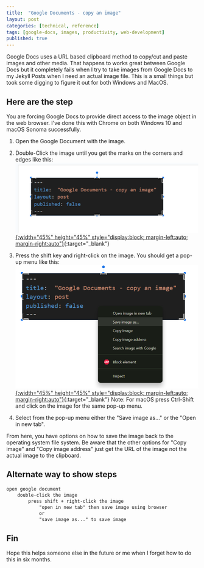 ```yaml
---
title:  "Google Documents - copy an image"
layout: post
categories: [technical, reference]
tags: [google-docs, images, productivity, web-development]
published: true
---
```


Google Docs uses a URL based clipboard method to copy/cut and paste images and other media. That happens to works great between Google Docs but it completely fails when I try to take images from Google Docs to my Jekyll Posts when I need an actual image file. This is a small things but took some digging to figure it out for both Windows and MacOS.

<!-- excerpt-end -->

## Here are the step

You are forcing Google Docs to provide direct access to the image object in the web browser. I've done this with Chrome on both Windows 10 and macOS Sonoma successfully.

1. Open the Google Document with the image.

2. Double-Click the image until you get the marks on the corners and edges like this:
[![gdoc image](/assets/images/gdoc-image-copy-001.png "gdoc image"){:width="45%" height="45%" style="display:block; margin-left:auto; margin-right:auto"}](/assets/images/gdoc-image-copy-001.png){:target="_blank"}

3. Press the shift key and right-click on the image. You should get a pop-up menu like this:
[![gdoc popup](/assets/images/gdoc-image-copy-002.png "gdoc popup"){:width="45%" height="45%" style="display:block; margin-left:auto; margin-right:auto"}](/assets/images/gdoc-image-copy-002.png){:target="_blank"}
Note: For macOS press Ctrl-Shift and click on the image for the same pop-up menu.

4. Select from the pop-up menu either the "Save image as..." or the "Open in new tab".

From here, you have options on how to save the image back to the operating system file system. Be aware that the other options for "Copy image" and "Copy image address" just get the URL of the image not the actual image to the clipboard.

## Alternate way to show steps

```text
open google document
    double-click the image
        press shift + right-click the image
            "open in new tab" then save image using browser
            or
            "save image as..." to save image
```

## Fin

Hope this helps someone else in the future or me when I forget how to do this in six months.
